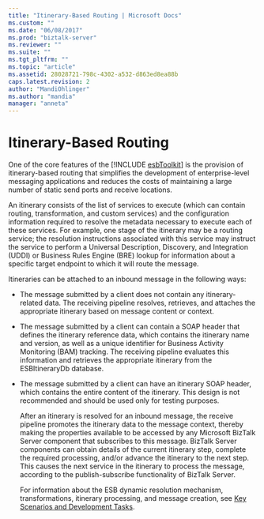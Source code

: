 ```yaml
---
title: "Itinerary-Based Routing | Microsoft Docs"
ms.custom: ""
ms.date: "06/08/2017"
ms.prod: "biztalk-server"
ms.reviewer: ""
ms.suite: ""
ms.tgt_pltfrm: ""
ms.topic: "article"
ms.assetid: 28028721-798c-4302-a532-d863ed8ea88b
caps.latest.revision: 2
author: "MandiOhlinger"
ms.author: "mandia"
manager: "anneta"
---
```

# Itinerary-Based Routing
One of the core features of the [!INCLUDE [esbToolkit](../includes/esbtoolkit-md.md)] is the provision of itinerary-based routing that simplifies the development of enterprise-level messaging applications and reduces the costs of maintaining a large number of static send ports and receive locations.  
  
 An itinerary consists of the list of services to execute (which can contain routing, transformation, and custom services) and the configuration information required to resolve the metadata necessary to execute each of these services. For example, one stage of the itinerary may be a routing service; the resolution instructions associated with this service may instruct the service to perform a Universal Description, Discovery, and Integration (UDDI) or Business Rules Engine (BRE) lookup for information about a specific target endpoint to which it will route the message.  
  
 Itineraries can be attached to an inbound message in the following ways:  
  
- The message submitted by a client does not contain any itinerary-related data. The receiving pipeline resolves, retrieves, and attaches the appropriate itinerary based on message content or context.  
  
- The message submitted by a client can contain a SOAP header that defines the itinerary reference data, which contains the itinerary name and version, as well as a unique identifier for Business Activity Monitoring (BAM) tracking. The receiving pipeline evaluates this information and retrieves the appropriate itinerary from the ESBItineraryDb database.  
  
- The message submitted by a client can have an itinerary SOAP header, which contains the entire content of the itinerary. This design is not recommended and should be used only for testing purposes.  
  
  After an itinerary is resolved for an inbound message, the receive pipeline promotes the itinerary data to the message context, thereby making the properties available to be accessed by any Microsoft BizTalk Server component that subscribes to this message. BizTalk Server components can obtain details of the current itinerary step, complete the required processing, and/or advance the itinerary to the next step. This causes the next service in the itinerary to process the message, according to the publish-subscribe functionality of BizTalk Server.  
  
  For information about the ESB dynamic resolution mechanism, transformations, itinerary processing, and message creation, see [Key Scenarios and Development Tasks](../esb-toolkit/key-scenarios-and-development-tasks.md).